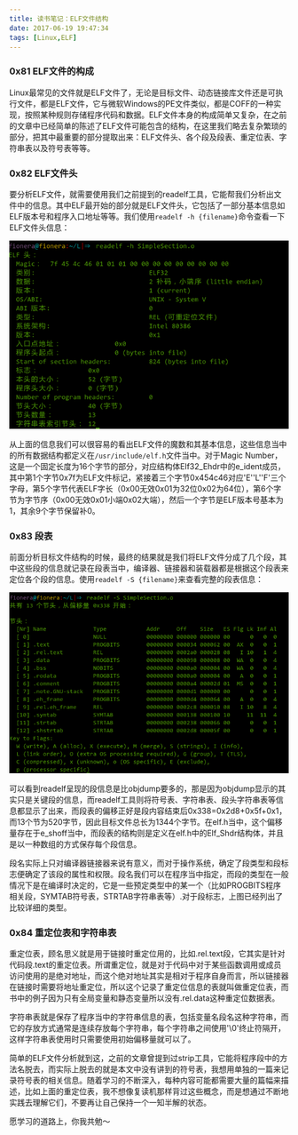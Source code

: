 ```yaml
---
title: 读书笔记：ELF文件结构
date: 2017-06-19 19:47:34
tags: [Linux,ELF]
---
```


### 0x81 ELF文件的构成

Linux最常见的文件就是ELF文件了，无论是目标文件、动态链接库文件还是可执行文件，都是ELF文件，它与微软Windows的PE文件类似，都是COFF的一种实现，按照某种规则存储程序代码和数据。ELF文件本身的构成简单又复杂，在之前的文章中已经简单的陈述了ELF文件可能包含的结构，在这里我们略去复杂繁琐的部分，把其中最重要的部分提取出来：ELF文件头、各个段及段表、重定位表、字符串表以及符号表等等。

### 0x82 ELF文件头

要分析ELF文件，就需要使用我们之前提到的readelf工具，它能帮我们分析出文件中的信息。其中ELF最开始的部分就是ELF文件头，它包括了一部分基本信息如ELF版本号和程序入口地址等等。我们使用`readelf -h {filename}`命令查看一下ELF文件头信息：

![SimpleSection.o的文件头信息](/images/2017_06_19_01.png)

从上面的信息我们可以很容易的看出ELF文件的魔数和其基本信息，这些信息当中的所有数据结构都定义在`/usr/include/elf.h`文件当中。对于Magic Number，这是一个固定长度为16个字节的部分，对应结构体Elf32_Ehdr中的e_ident成员，其中第1个字节0x7f为ELF文件标记，紧接着三个字节0x454c46对应'E''L''F'三个字母，第5个字节代表ELF字长（0x00无效0x01为32位0x02为64位），第6个字节为字节序（0x00无效0x01小端0x02大端），然后一个字节是ELF版本号基本为1，其余9个字节保留补0。

### 0x83 段表

前面分析目标文件结构的时候，最终的结果就是我们将ELF文件分成了几个段，其中这些段的信息就记录在段表当中，编译器、链接器和装载器都是根据这个段表来定位各个段的信息。使用`readelf -S {filename}`来查看完整的段表信息：

![SimpleSection.o的段表信息](/images/2017_06_19_02.png)

可以看到readelf呈现的段信息是比objdump要多的，那是因为objdump显示的其实只是关键段的信息，而readelf工具则将符号表、字符串表、段头字符串表等信息都显示了出来，而段表的偏移正好是段内容结束后0x338=0x2d8+0x5f+0x1，而13个节为520字节，因此目标文件总长为1344个字节。在elf.h当中，这个偏移量存在于e_shoff当中，而段表的结构则是定义在elf.h中的Elf_Shdr结构体，并且是以一种数组的方式保存每个段信息。

段名实际上只对编译器链接器来说有意义，而对于操作系统，确定了段类型和段标志便确定了该段的属性和权限。段名我们可以在程序当中指定，而段的类型在一般情况下是在编译时决定的，它是一些预定类型中的某一个（比如PROGBITS程序相关段，SYMTAB符号表，STRTAB字符串表等）.对于段标志，上图已经列出了比较详细的类型。

### 0x84 重定位表和字符串表

重定位表，顾名思义就是用于链接时重定位用的，比如.rel.text段，它其实是针对代码段.text的重定位表。所谓重定位，就是对于代码中对于某些函数调用或成员访问使用的是绝对地址，而这个绝对地址其实是相对于程序自身而言，所以链接器在链接时需要将地址重定位，所以这个记录了重定位信息的表就叫做重定位表，而书中的例子因为只有全局变量和静态变量所以没有.rel.data这种重定位数据表。

字符串表就是保存了程序当中的字符串信息的表，包括变量名段名这种字符串，而它的存放方式通常是连续存放每个字符串，每个字符串之间使用'\0'终止符隔开，这样字符串表使用时只需要使用初始偏移量就可以了。

简单的ELF文件分析就到这，之前的文章曾提到过strip工具，它能将程序段中的方法名脱去，而实际上脱去的就是本文中没有讲到的符号表，我想用单独的一篇来记录符号表的相关信息。随着学习的不断深入，每种内容可能都需要大量的篇幅来描述，比如上面的重定位表，我不想像复读机那样背过这些概念，而是想通过不断地实践去理解它们，不要再让自己保持一个一知半解的状态。

愿学习的道路上，你我共勉～
